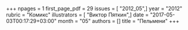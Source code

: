 +++
npages = 1
first_page_pdf = 29
issues = [ "2012_05",]
year = "2012"
rubric = "Комикс"
illustrators = [ "Виктор Пяткин",]
date = "2017-05-03T00:17:29+03:00"
month = "05"
authors = []
title = "Пельмени"
+++
